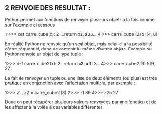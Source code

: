 2 RENVOIE DES RESULTAT :
------------------------
		
Python permet aux fonctions de renvoyer plusieurs objets a la fois comme sur l'exemple ci dessous

1->>> def  carre_cube(x):
2-...return x**2, x**33...
4->>> carre_cube (2)
5-(4, 8)

En réalité Python ne renvoie qu’un seul objet, mais celui-ci a la possibilité d'etre séquentiel, donc de contenir lui même d’autres objets.
Exemple ou Python renvoie un objet de type tuple :


1>>> def  carre_cube2(x):
2...return [x**2, x**3]
3...
4>>> carre_cube2 (3)
5[9, 27]

Le fait de renvoyer un tuple ou une liste de deux éléments (ou plus) est très pratique en conjonction avec l’affectation multiple, par exemple :


1>>> z1 , z2 = carre_cube2 (3)
2>>> z1
 39
4>>> z25
 27
 

Donc on peut récupérer plusieurs valeurs renvoyées par une fonction et de les affecter à la volée à des variables différentes.


